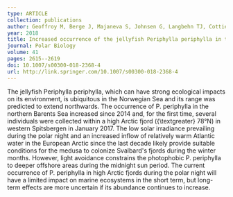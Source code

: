 ```yaml
---
type: ARTICLE
collection: publications
author: Geoffroy M, Berge J, Majaneva S, Johnsen G, Langbehn TJ, Cottier F, Mogstad AA, Zolich A & Last K
year: 2018
title: Increased occurrence of the jellyfish Periphylla periphylla in the European high Arctic
journal: Polar Biology
volume: 41
pages: 2615--2619
doi: 10.1007/s00300-018-2368-4
url: http://link.springer.com/10.1007/s00300-018-2368-4
---
```

The jellyfish Periphylla periphylla, which can have strong ecological impacts on its environment, is ubiquitous in the Norwegian Sea and its range was predicted to extend northwards. The occurrence of P. periphylla in the northern Barents Sea increased since 2014 and, for the first time, several individuals were collected within a high Arctic fjord ({\textgreater} 78°N) in western Spitsbergen in January 2017. The low solar irradiance prevailing during the polar night and an increased inflow of relatively warm Atlantic water in the European Arctic since the last decade likely provide suitable conditions for the medusa to colonize Svalbard's fjords during the winter months. However, light avoidance constrains the photophobic P. periphylla to deeper offshore areas during the midnight sun period. The current occurrence of P. periphylla in high Arctic fjords during the polar night will have a limited impact on marine ecosystems in the short term, but long-term effects are more uncertain if its abundance continues to increase.
